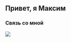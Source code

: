 ## Привет, я Максим  
  






### Связь со мной  
<a href="https://t.me/MVFedchenko" target="_blank">
<img src=https://img.shields.io/badge/Telegram-2CA5E0?style=flat-squeare&logo=telegram&logoColor=black>
</a>  





